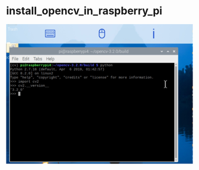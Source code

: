 # install_opencv_in_raspberry_pi
![](https://github.com/smiletoeveryone/install_opencv_in_raspberry_pi/blob/master/cv_version.jpg)
